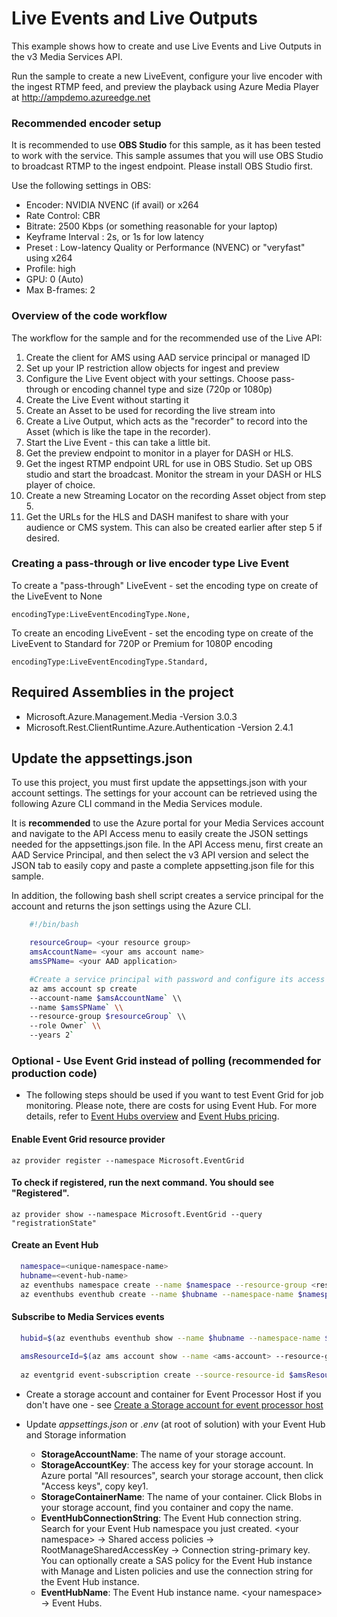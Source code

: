 # Live Events and Live Outputs
This example shows how to create and use Live Events and Live Outputs in the v3 Media Services API.

Run the sample to create a new LiveEvent, configure your live encoder with the ingest RTMP feed, and preview the playback using Azure Media Player at http://ampdemo.azureedge.net

### Recommended encoder setup
It is recommended to use **OBS Studio** for this sample, as it has been tested to work with the service.  This sample assumes that you will use OBS Studio to broadcast RTMP to the ingest endpoint. Please install OBS Studio first. 

Use the following settings in OBS:
- Encoder: NVIDIA NVENC (if avail) or x264
- Rate Control: CBR
- Bitrate: 2500 Kbps (or something reasonable for your laptop)
- Keyframe Interval : 2s, or 1s for low latency  
- Preset : Low-latency Quality or Performance (NVENC) or "veryfast" using x264
- Profile: high
- GPU: 0 (Auto)
- Max B-frames: 2

    
### Overview of the code workflow

The workflow for the sample and for the recommended use of the Live API:
1. Create the client for AMS using AAD service principal or managed ID
1. Set up your IP restriction allow objects for ingest and preview
1. Configure the Live Event object with your settings. Choose pass-through or encoding channel type and size (720p or 1080p)
1. Create the Live Event without starting it
1. Create an Asset to be used for recording the live stream into
1. Create a Live Output, which acts as the "recorder" to record into the Asset (which is like the tape in the recorder).
1. Start the Live Event - this can take a little bit.
1. Get the preview endpoint to monitor in a player for DASH or HLS.
1. Get the ingest RTMP endpoint URL for use in OBS Studio. Set up OBS studio and start the broadcast.  Monitor the stream in your DASH or HLS player of choice. 
1. Create a new Streaming Locator on the recording Asset object from step 5.
1. Get the URLs for the HLS and DASH manifest to share with your audience or CMS system. This can also be created earlier after step 5 if desired.

### Creating a pass-through or live encoder type Live Event
To create a "pass-through" LiveEvent - set the encoding type on create of the LiveEvent to None

    encodingType:LiveEventEncodingType.None,


To create an encoding LiveEvent - set the encoding type on create of the LiveEvent to Standard for 720P or Premium for 1080P encoding

    encodingType:LiveEventEncodingType.Standard,   



## Required Assemblies in the project
- Microsoft.Azure.Management.Media -Version 3.0.3
- Microsoft.Rest.ClientRuntime.Azure.Authentication -Version 2.4.1

## Update the appsettings.json

To use this project, you must first update the appsettings.json with your account settings. The settings for your account can be retrieved using the following Azure CLI command in the Media Services module.

It is **recommended** to use the Azure portal for your Media Services account and navigate to the API Access menu to easily create the JSON settings needed for the appsettings.json file. In the API Access menu, first create an AAD Service Principal, and then select the v3 API version and select the JSON tab to easily copy and paste a complete appsetting.json file for this sample. 

In addition, the following bash shell script creates a service principal for the account and returns the json settings using the Azure CLI. 

```bash
    #!/bin/bash

    resourceGroup= <your resource group>
    amsAccountName= <your ams account name>
    amsSPName= <your AAD application>

    #Create a service principal with password and configure its access to an Azure Media Services account.
    az ams account sp create
    --account-name $amsAccountName` \\
    --name $amsSPName` \\
    --resource-group $resourceGroup` \\
    --role Owner` \\
    --years 2`
```

### Optional - Use Event Grid instead of polling (recommended for production code)

* The following steps should be used if you want to test Event Grid for job monitoring. Please note, there are costs for using Event Hub. For more details, refer to [Event Hubs overview](https://azure.microsoft.com/en-in/pricing/details/event-hubs/) and [Event Hubs pricing](https://docs.microsoft.com/en-us/azure/event-hubs/event-hubs-faq#pricing).

#### Enable Event Grid resource provider

  `az provider register --namespace Microsoft.EventGrid`

#### To check if registered, run the next command. You should see "Registered".

  `az provider show --namespace Microsoft.EventGrid --query "registrationState"`

#### Create an Event Hub

```bash
  namespace=<unique-namespace-name>
  hubname=<event-hub-name>
  az eventhubs namespace create --name $namespace --resource-group <resource-group>
  az eventhubs eventhub create --name $hubname --namespace-name $namespace --resource-group <resource-group>
```

#### Subscribe to Media Services events

```bash
  hubid=$(az eventhubs eventhub show --name $hubname --namespace-name $namespace --resource-group <resource-group> --query id --output tsv)\
  
  amsResourceId=$(az ams account show --name <ams-account> --resource-group <resource-group> --query id --output tsv)\
  
  az eventgrid event-subscription create --source-resource-id $amsResourceId --name &lt;event-subscription-name&gt; --endpoint-type eventhub --endpoint $hubid
```


- Create a storage account and container for Event Processor Host if you don't have one - see [Create a Storage account for event processor host](https://docs.microsoft.com/en-us/azure/event-hubs/event-hubs-dotnet-standard-getstarted-send#create-a-storage-account-for-event-processor-host)

- Update *appsettings.json* or *.env* (at root of solution) with your Event Hub and Storage information
  - **StorageAccountName**: The name of your storage account.
  - **StorageAccountKey**: The access key for your storage account. In Azure portal "All resources", search your storage account, then click "Access keys", copy key1.
  - **StorageContainerName**: The name of your container. Click Blobs in your storage account, find you container and copy the name.
  - **EventHubConnectionString**: The Event Hub connection string. Search for your Event Hub namespace you just created. &lt;your namespace&gt; -&gt; Shared access policies -&gt; RootManageSharedAccessKey -&gt; Connection string-primary key. You can optionally create a SAS policy for the Event Hub instance with Manage and Listen policies and use the connection string for the Event Hub instance.
  - **EventHubName**: The Event Hub instance name.  &lt;your namespace&gt; -&gt; Event Hubs.